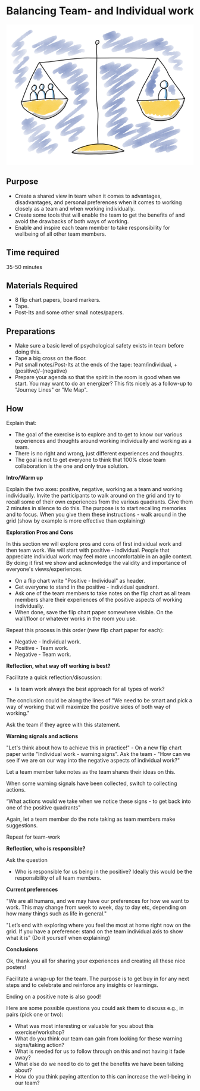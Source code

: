# Balancing Team- and Individual work
<img src="images/balance-team-individual.png" >

## Purpose
*   Create a shared view in team when it comes to advantages, disadvantages, and personal preferences when it comes to working closely as a team and when working individually.
*   Create some tools that will enable the team to get the benefits of and avoid the drawbacks of both ways of working.
*   Enable and inspire each team member to take responsibility for wellbeing of all other team members.

## Time required
35-50 minutes

## Materials Required
*   8 flip chart papers, board markers.
*   Tape.
*   Post-Its and some other small notes/papers.

## Preparations
*   Make sure a basic level of psychological safety exists in team before doing this.
*   Tape a big cross on the floor.
*   Put small notes/Post-Its at the ends of the tape: team/individual, +(positive)/-(negative)
*   Prepare your agenda so that the spirit in the room is good when we start. You may want to do an energizer? This fits nicely as a follow-up to "Journey Lines" or "Me Map".

## How
Explain that:

*   The goal of the exercise is to explore and to get to know our various experiences and thoughts around working individually and working as a team.
*   There is no right and wrong, just different experiences and thoughts.
*   The goal is not to get everyone to think that 100% close team collaboration is the one and only true solution.

**Intro/Warm up**

Explain the two axes: positive, negative, working as a team and working individually.
Invite the participants to walk around on the grid and try to recall some of their own experiences from the various quadrants. Give them 2 minutes in silence to do this. The purpose is to start recalling memories and to focus. When you give them these instructions - walk around in the grid (show by example is more effective than explaining)

**Exploration Pros and Cons**

In this section we will explore pros and cons of first individual work and then team work. We will start with positive - individual. People that appreciate individual work may feel more uncomfortable in an agile context. By doing it first we show and acknowledge the validity and importance of everyone's views/experiences.

*   On a flip chart write "Positive - Individual" as header.
*   Get everyone to stand in the positive - individual quadrant.
*   Ask one of the team members to take notes on the flip chart as all team members share their experiences of the positive aspects of working individually.
*   When done, save the flip chart paper somewhere visible. On the wall/floor or whatever works in the room you use.

Repeat this process in this order (new flip chart paper for each):

*   Negative - Individual work.
*   Positive - Team work.
*   Negative - Team work.

**Reflection, what way off working is best?**

Facilitate a quick reflection/discussion:

*   Is team work always the best approach for all types of work?

The conclusion could be along the lines of "We need to be smart and pick a way of working that will maximize the positive sides of both way of working."

Ask the team if they agree with this statement.

**Warning signals and actions**

"Let's think about how to achieve this in practice!" - On a new flip chart paper write "Individual work - warning signs". Ask the team - "How can we see if we are on our way into the negative aspects of individual work?"

Let a team member take notes as the team shares their ideas on this.

When some warning signals have been collected, switch to collecting actions.

“What actions would we take when we notice these signs - to get back into one of the positive quadrants"

Again, let a team member do the note taking as team members make suggestions.

Repeat for team-work

**Reflection, who is responsible?**

Ask the question

*   Who is responsible for us being in the positive?
Ideally this would be the responsibility of all team members.

**Current preferences**

"We are all humans, and we may have our preferences for how we want to work. This may change from week to week, day to day etc, depending on how many things such as life in general."

"Let’s end with exploring where you feel the most at home right now on the grid. If you have a preference: stand on the team individual axis to show what it is" (Do it yourself when explaining)

**Conclusions**

Ok, thank you all for sharing your experiences and creating all these nice posters!

Facilitate a wrap-up for the team. The purpose is to get buy in for any next steps and to celebrate and reinforce any insights or learnings. 

Ending on a positive note is also good!

Here are some possible questions you could ask them to discuss e.g., in pairs (pick one or two):

*   What was most interesting or valuable for you about this exercise/workshop?
*   What do you think our team can gain from looking for these warning signs/taking action?
*   What is needed for us to follow through on this and not having it fade away?
*   What else do we need to do to get the benefits we have been talking about?
*   How do you think paying attention to this can increase the well-being in our team?
